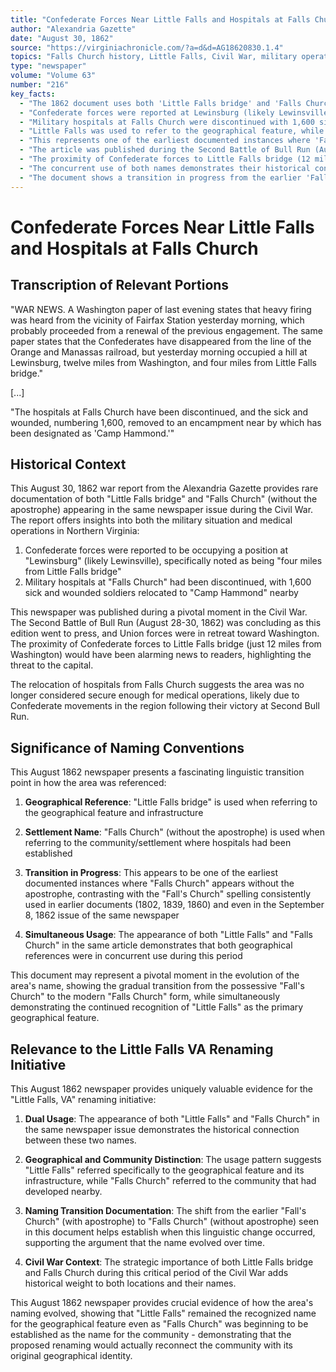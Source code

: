 ```yaml
---
title: "Confederate Forces Near Little Falls and Hospitals at Falls Church"
author: "Alexandria Gazette"
date: "August 30, 1862"
source: "https://virginiachronicle.com/?a=d&d=AG18620830.1.4"
topics: "Falls Church history, Little Falls, Civil War, military operations, Confederate forces, hospitals, place names, naming conventions"
type: "newspaper"
volume: "Volume 63"
number: "216"
key_facts:
  - "The 1862 document uses both 'Little Falls bridge' and 'Falls Church' (without apostrophe) in the same newspaper issue"
  - "Confederate forces were reported at Lewinsburg (likely Lewinsville), 'four miles from Little Falls bridge'"
  - "Military hospitals at Falls Church were discontinued with 1,600 sick and wounded relocated to 'Camp Hammond'"
  - "Little Falls was used to refer to the geographical feature, while Falls Church referred to the community"
  - "This represents one of the earliest documented instances where 'Falls Church' appears without the apostrophe"
  - "The article was published during the Second Battle of Bull Run (August 28-30, 1862)"
  - "The proximity of Confederate forces to Little Falls bridge (12 miles from Washington) highlighted threats to the capital"
  - "The concurrent use of both names demonstrates their historical connection"
  - "The document shows a transition in progress from the earlier 'Fall's Church' spelling to the modern form"
---
```


# Confederate Forces Near Little Falls and Hospitals at Falls Church

## Transcription of Relevant Portions

"WAR NEWS. A Washington paper of last evening states that heavy firing was heard from the vicinity of Fairfax Station yesterday morning, which probably proceeded from a renewal of the previous engagement. The same paper states that the Confederates have disappeared from the line of the Orange and Manassas railroad, but yesterday morning occupied a hill at Lewinsburg, twelve miles from Washington, and four miles from Little Falls bridge."

[...]

"The hospitals at Falls Church have been discontinued, and the sick and wounded, numbering 1,600, removed to an encampment near by which has been designated as 'Camp Hammond.'"

## Historical Context

This August 30, 1862 war report from the Alexandria Gazette provides rare documentation of both "Little Falls bridge" and "Falls Church" (without the apostrophe) appearing in the same newspaper issue during the Civil War. The report offers insights into both the military situation and medical operations in Northern Virginia:

1. Confederate forces were reported to be occupying a position at "Lewinsburg" (likely Lewinsville), specifically noted as being "four miles from Little Falls bridge"
2. Military hospitals at "Falls Church" had been discontinued, with 1,600 sick and wounded soldiers relocated to "Camp Hammond" nearby

This newspaper was published during a pivotal moment in the Civil War. The Second Battle of Bull Run (August 28-30, 1862) was concluding as this edition went to press, and Union forces were in retreat toward Washington. The proximity of Confederate forces to Little Falls bridge (just 12 miles from Washington) would have been alarming news to readers, highlighting the threat to the capital.

The relocation of hospitals from Falls Church suggests the area was no longer considered secure enough for medical operations, likely due to Confederate movements in the region following their victory at Second Bull Run.

## Significance of Naming Conventions

This August 1862 newspaper presents a fascinating linguistic transition point in how the area was referenced:

1. **Geographical Reference**: "Little Falls bridge" is used when referring to the geographical feature and infrastructure

2. **Settlement Name**: "Falls Church" (without the apostrophe) is used when referring to the community/settlement where hospitals had been established

3. **Transition in Progress**: This appears to be one of the earliest documented instances where "Falls Church" appears without the apostrophe, contrasting with the "Fall's Church" spelling consistently used in earlier documents (1802, 1839, 1860) and even in the September 8, 1862 issue of the same newspaper

4. **Simultaneous Usage**: The appearance of both "Little Falls" and "Falls Church" in the same article demonstrates that both geographical references were in concurrent use during this period

This document may represent a pivotal moment in the evolution of the area's name, showing the gradual transition from the possessive "Fall's Church" to the modern "Falls Church" form, while simultaneously demonstrating the continued recognition of "Little Falls" as the primary geographical feature.

## Relevance to the Little Falls VA Renaming Initiative

This August 1862 newspaper provides uniquely valuable evidence for the "Little Falls, VA" renaming initiative:

1. **Dual Usage**: The appearance of both "Little Falls" and "Falls Church" in the same newspaper issue demonstrates the historical connection between these two names.

2. **Geographical and Community Distinction**: The usage pattern suggests "Little Falls" referred specifically to the geographical feature and its infrastructure, while "Falls Church" referred to the community that had developed nearby.

3. **Naming Transition Documentation**: The shift from the earlier "Fall's Church" (with apostrophe) to "Falls Church" (without apostrophe) seen in this document helps establish when this linguistic change occurred, supporting the argument that the name evolved over time.

4. **Civil War Context**: The strategic importance of both Little Falls bridge and Falls Church during this critical period of the Civil War adds historical weight to both locations and their names.

This August 1862 newspaper provides crucial evidence of how the area's naming evolved, showing that "Little Falls" remained the recognized name for the geographical feature even as "Falls Church" was beginning to be established as the name for the community - demonstrating that the proposed renaming would actually reconnect the community with its original geographical identity. 